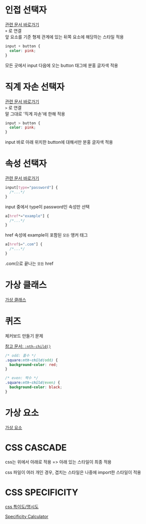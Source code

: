 # 인접 선택자

[관련 문서 바로가기](https://developer.mozilla.org/ko/docs/Web/CSS/Next-sibling_combinator)
<br />
`+` 로 연결
<br />
앞 요소를 기준 형제 관계에 있는 뒤쪽 요소에 해당하는 스타일 적용

```css
input + button {
  color: pink;
}
```

모든 곳에서 input 다음에 오는 button 태그에 분홍 글자색 적용

# 직계 자손 선택자

[관련 문서 바로가기](https://developer.mozilla.org/ko/docs/Web/CSS/Child_combinator)
<br />
`>` 로 연결
<br />
말 그대로 '직계 자손'에 한해 적용

```css
input > button {
  color: pink;
}
```

input 바로 아래 위치한 button에 대해서만 분홍 글자색 적용

# 속성 선택자

[관련 문서 바로가기](https://developer.mozilla.org/ko/docs/Web/CSS/Attribute_selectors)
<br />

```css
input[type="password"] {
  /*...*/
}
```

input 중에서 type이 password인 속성만 선택

```css
a[href*="example"] {
  /*...*/
}
```

href 속성에 example이 포함된 `모든` 앵커 태그

```css
a[href$=".com"] {
  /*...*/
}
```

.com으로 끝나는 `모든` href

# 가상 클래스

[가상 클래스](https://developer.mozilla.org/ko/docs/Web/CSS/Pseudo-classes)

# 퀴즈

체커보드 만들기 문제
<br />

[참고 문서: `:nth-child()`](https://developer.mozilla.org/ko/docs/Web/CSS/:nth-child)
<br />

```css
/* odd: 홀수 */
.square:nth-child(odd) {
  background-color: red;
}

/* even: 짝수 */
.square:nth-child(even) {
  background-color: black;
}
```

# 가상 요소

[가상 요소](https://developer.mozilla.org/ko/docs/Web/CSS/Pseudo-elements)

# CSS CASCADE

css는 위에서 아래로 적용
=> 아래 있는 스타일이 최종 적용
<br />

css 파일이 여러 개인 경우, 겹치는 스타일은 나중에 import한 스타일이 적용

# CSS SPECIFICITY

[css 특이도/명시도](https://developer.mozilla.org/ko/docs/Web/CSS/CSS_cascade/Specificity)
<br />

[Specificity Calculator](https://specificity.keegan.st/)
